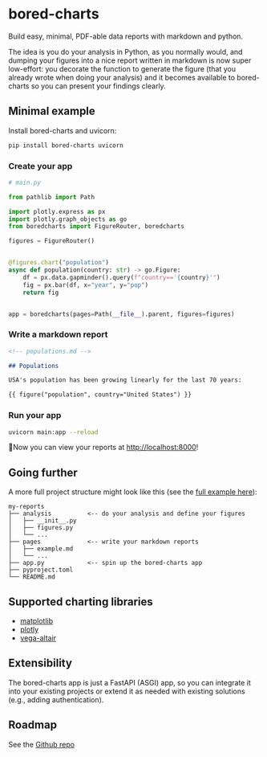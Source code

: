 # bored-charts

Build easy, minimal, PDF-able data reports with markdown and python.

The idea is you do your analysis in Python, as you normally would, and dumping your
figures into a nice report written in markdown is now super low-effort: you decorate
the function to generate the figure (that you already wrote when doing your analysis)
and it becomes available to bored-charts so you can present your findings clearly.

## Minimal example

Install bored-charts and uvicorn:

```bash
pip install bored-charts uvicorn
```

### Create your app

```python
# main.py

from pathlib import Path

import plotly.express as px
import plotly.graph_objects as go
from boredcharts import FigureRouter, boredcharts

figures = FigureRouter()


@figures.chart("population")
async def population(country: str) -> go.Figure:
    df = px.data.gapminder().query(f"country=='{country}'")
    fig = px.bar(df, x="year", y="pop")
    return fig


app = boredcharts(pages=Path(__file__).parent, figures=figures)
```

### Write a markdown report

```md
<!-- populations.md -->

## Populations

USA's population has been growing linearly for the last 70 years:

{{ figure("population", country="United States") }}
```

### Run your app

```bash
uvicorn main:app --reload
```

🎉Now you can view your reports at [http://localhost:8000](http://localhost:8000)!

## Going further

A more full project structure might look like this
(see the [full example here](https://github.com/oliverlambson/bored-charts/tree/main/examples/full)):

```
my-reports
├── analysis          <-- do your analysis and define your figures
│   ├── __init__.py
│   ├── figures.py
│   └── ...
├── pages             <-- write your markdown reports
│   ├── example.md
│   └── ...
├── app.py            <-- spin up the bored-charts app
├── pyproject.toml
└── README.md
```

## Supported charting libraries

- [matplotlib](https://matplotlib.org/)
- [plotly](https://plotly.com/python/)
- [vega-altair](https://altair-viz.github.io/)

## Extensibility

The bored-charts app is just a FastAPI (ASGI) app,
so you can integrate it into your existing projects or extend it as needed
with existing solutions (e.g., adding authentication).

## Roadmap

See the [Github repo](https://github.com/oliverlambson/bored-charts)

